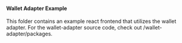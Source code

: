 #### Wallet Adapter Example
This folder contains an example react frontend that utilizes the wallet adapter. For the wallet-adapter source code, check out /wallet-adapter/packages.

